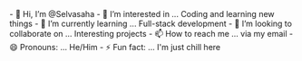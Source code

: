 <html>
  <body>
        - 👋 Hi, I’m @Selvasaha
        - 👀 I’m interested in ... Coding and learning new things
        - 🌱 I’m currently learning ... Full-stack development
        - 💞️ I’m looking to collaborate on ... Interesting projects
        - 📫 How to reach me ... via my email
        - 😄 Pronouns: ... He/Him
        - ⚡ Fun fact: ... I'm just chill here
  </body>
</html>
